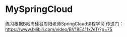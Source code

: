 # MySpringCloud
练习根据B站尚硅谷周阳老师SpringCloud课程学习
传送门：
https://www.bilibili.com/video/BV18E411x7eT/?p=75
